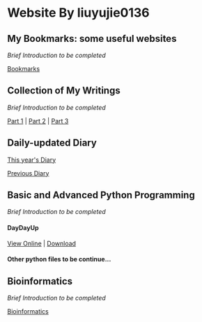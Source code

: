 # Website By liuyujie0136
## My Bookmarks: some useful websites
*Brief Introduction to be completed*

[Bookmarks](../Bookmarks)

## Collection of My Writings
*Brief Introduction to be completed*

[Part 1](/writingfiles/Part1.md) | [Part 2](../writingfiles/Part2) | [Part 3](../writingfiles/Part3)

## Daily-updated Diary
[This year's Diary](../diaryfiles/this-year)

[Previous Diary](../diaryfiles/previous)

## Basic and Advanced Python Programming
*Brief Introduction to be completed*

#### DayDayUp

[View Online](../pythonfiles/DayDayUp) | [Download](../pythonfiles/DayDayUp.py)

#### Other python files to be continue...

## Bioinformatics
*Brief Introduction to be completed*

[Bioinformatics](../bioinfofiles/Bioinfo-test)
